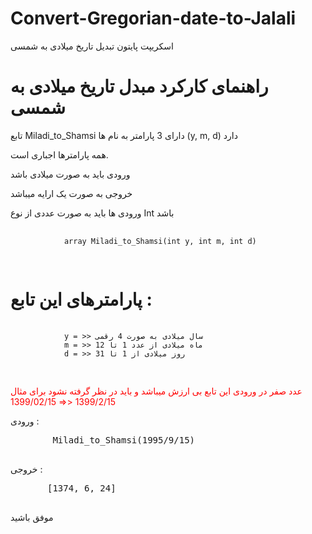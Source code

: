 # Convert-Gregorian-date-to-Jalali
اسکریپت پایتون تبدیل تاریخ میلادی به شمسی
<h1>راهنمای کارکرد مبدل تاریخ میلادی به شمسی</h1>
<p>تابع Miladi_to_Shamsi دارای 3 پارامتر به نام ها (y, m, d) دارد</p>
    <p>همه پارامترها اجباری است.</p>
    <p>ورودی باید به صورت میلادی باشد</p>
    <p>خروجی به صورت یک ارایه میباشد</p>
    <p>ورودی ها باید به صورت عددی از نوع Int باشد</p>
    <pre>
        <code>
            array Miladi_to_Shamsi(int y, int m, int d)
        </code>
    </pre>
    <h1>پارامترهای این تابع :</h1>
    <pre>
        <code>
            y = >> سال میلادی به صورت 4 رقمی
            m = >> ماه میلادی از عدد 1 تا 12
            d = >> روز میلادی از 1 تا 31
        </code>
    </pre>
    <p style="color: red">
      عدد صفر در ورودی این تابع بی ارزش میباشد و باید در نظر گرفته نشود برای
      مثال <br />
      1399/02/15 =>> 1399/2/15
    </p>
    
   <p>ورودی :</p>
    <pre>
        Miladi_to_Shamsi(1995/9/15)
    </pre>
     <p>خروجی :</p>
    <pre>
       [1374, 6, 24]
    </pre>
    
   <p>
موفق باشید
</p>
